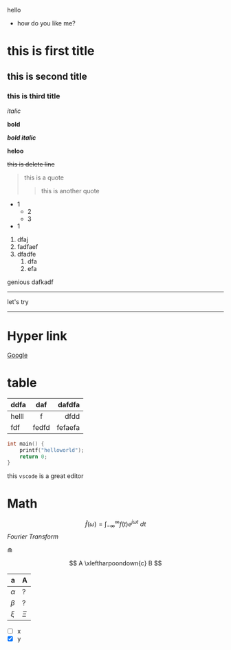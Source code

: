 hello
* how do you like me?
# this is first title
## this is second title
### this is third title
*italic*

**bold**

***bold italic***

**heloo**

~~this is delete line~~

> this is a quote
> > this is another quote

- 1
  - 2
  - 3
- 1

1. dfaj
2. fadfaef
3. dfadfe
   1. dfa
   2. efa


genious dafkadf

----
let's try

---
# Hyper link
[Google](https://www.google.com)

# table

| ddfa  |  daf  |  dafdfa |
| ----- | :---: | ------: |
| helll |   f   |    dfdd |
| fdf   | fedfd | fefaefa |



```c
int main() {
    printf("helloworld");
    return 0;
}
```
this `vscode` is a great editor

# Math
$$
\hat f(\omega)=\int^{\infty}_{-\infty}f(t)e^{j \omega t}\ dt
$$
*Fourier Transform*

$\Cap$

$$
A \xleftharpoondown{c} B
$$


| a        | A     |
| -------- | ----- |
| $\alpha$ | ?     |
| $\beta$  | ?     |
| $\xi$    | $\Xi$ |


- [ ] x
- [x] y 